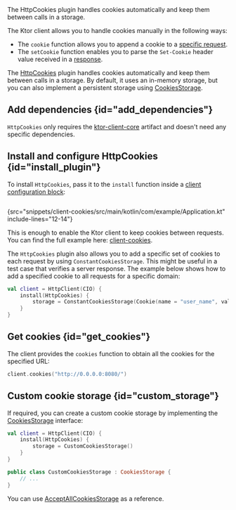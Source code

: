 [//]: # (title: Cookies)

<tldr>
<var name="example_name" value="client-cookies"/>
<include from="lib.topic" element-id="download_example"/>
</tldr>

<link-summary>
The HttpCookies plugin handles cookies automatically and keep them between calls in a storage.
</link-summary>

The Ktor client allows you to handle cookies manually in the following ways:
* The `cookie` function allows you to append a cookie to a [specific request](request.md#cookies).
* The `setCookie` function enables you to parse the `Set-Cookie` header value received in a [response](response.md#headers).

The [HttpCookies](https://api.ktor.io/ktor-client/ktor-client-core/io.ktor.client.plugins.cookies/-http-cookies/index.html) plugin handles cookies automatically and keep them between calls in a storage. By default, it uses an in-memory storage, but you can also implement a persistent storage using [CookiesStorage](#custom_storage).

## Add dependencies {id="add_dependencies"}
`HttpCookies` only requires the [ktor-client-core](client-dependencies.md) artifact and doesn't need any specific dependencies.

## Install and configure HttpCookies {id="install_plugin"}

To install `HttpCookies`, pass it to the `install` function inside a [client configuration block](create-client.md#configure-client):
```kotlin
```
{src="snippets/client-cookies/src/main/kotlin/com/example/Application.kt" include-lines="12-14"}

This is enough to enable the Ktor client to keep cookies between requests. You can find the full example here: [client-cookies](https://github.com/ktorio/ktor-documentation/tree/%ktor_version%/codeSnippets/snippets/client-cookies).


The `HttpCookies` plugin also allows you to add a specific set of cookies to each request by using `ConstantCookiesStorage`. This might be useful in a test case that verifies a server response. The example below shows how to add a specified cookie to all requests for a specific domain:

```kotlin
val client = HttpClient(CIO) {
    install(HttpCookies) {
        storage = ConstantCookiesStorage(Cookie(name = "user_name", value = "jetbrains", domain = "0.0.0.0"))
    }
}
```

## Get cookies {id="get_cookies"}

The client provides the `cookies` function to obtain all the cookies for the specified URL:

```kotlin
client.cookies("http://0.0.0.0:8080/")
```

## Custom cookie storage {id="custom_storage"}

If required, you can create a custom cookie storage by implementing the [CookiesStorage](https://api.ktor.io/ktor-client/ktor-client-core/io.ktor.client.plugins.cookies/-cookies-storage/index.html) interface:

```kotlin
val client = HttpClient(CIO) {
    install(HttpCookies) {
        storage = CustomCookiesStorage()
    }
}

public class CustomCookiesStorage : CookiesStorage {
    // ...
}
```

You can use [AcceptAllCookiesStorage](https://github.com/ktorio/ktor/blob/main/ktor-client/ktor-client-core/common/src/io/ktor/client/plugins/cookies/AcceptAllCookiesStorage.kt) as a reference.
